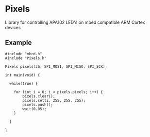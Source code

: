 # Pixels
Library for controlling APA102 LED's on mbed compatible ARM Cortex devices

## Example

```
#include "mbed.h"
#include "Pixels.h"

Pixels pixels(36, SPI_MOSI, SPI_MISO, SPI_SCK);

int main(void) {

  while(true) {

    for (int i = 0; i < pixels.pixels; i++) {
        pixels.clear();
        pixels.set(i, 255, 255, 255);
        pixels.push();
        wait(0.05);
    }

  }

}
```
